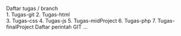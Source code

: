 Daftar tugas / branch																																				
    1. Tugas-git
		2. Tugas-html	
  	3. Tugas-css
    4. Tugas-js
    5. Tugas-midProject
    6. Tugas-php
    7. Tugas-finalProject
Daftar perintah GIT
...
